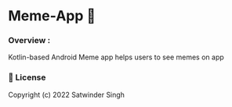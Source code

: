 # Meme-App 📰

### Overview :
Kotlin-based Android Meme app helps users to see memes on app 
 

### 📝 License 

Copyright (c) 2022 Satwinder Singh

